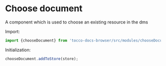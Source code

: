 # Choose document

A component which is used to choose an existing resource in the dms

Import:

```javascript
import {chooseDocument} from 'tocco-docs-browser/src/modules/chooseDocument/actions';
```

Initialization:

```javascript
chooseDocument.addToStore(store);
```
